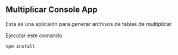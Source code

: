 ## Multiplicar Console App

Esta es una aplicaión para generar archivos de tablas de multiplicar


Ejecutar este comando


````
npm install
````